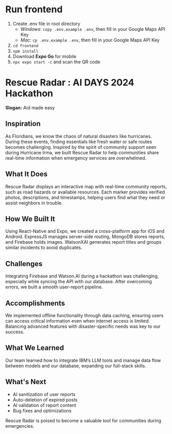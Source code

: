 # Run frontend
1. Create .env file in root directory
    * *Windows*: `copy .env.example .env`, then fill in your Google Maps API Key
    * _Mac_: `cp .env.example .env`, then fill in your Google Maps API Key
1. `cd frontend`
1. `npm install`
1. Download **Expo Go** for mobile
1. `npx expo start -c` and scan the QR code

# Rescue Radar : AI DAYS 2024 Hackathon

**Slogan:** Aid made easy

## Inspiration
As Floridians, we know the chaos of natural disasters like hurricanes. During these events, finding essentials like fresh water or safe routes becomes challenging. Inspired by the spirit of community support seen during Hurricane Irma, we built Rescue Radar to help communities share real-time information when emergency services are overwhelmed.

## What It Does
Rescue Radar displays an interactive map with real-time community reports, such as road hazards or available resources. Each marker provides verified photos, descriptions, and timestamps, helping users find what they need or assist neighbors in trouble.

## How We Built It
Using React-Native and Expo, we created a cross-platform app for iOS and Android. ExpressJS manages server-side routing, MongoDB stores reports, and Firebase holds images. WatsonXAI generates report titles and groups similar incidents to avoid duplicates.

## Challenges
Integrating Firebase and Watson.AI during a hackathon was challenging, especially while syncing the API with our database. After overcoming errors, we built a smooth user-report pipeline.

## Accomplishments
We implemented offline functionality through data caching, ensuring users can access critical information even when internet access is limited. Balancing advanced features with disaster-specific needs was key to our success.

## What We Learned
Our team learned how to integrate IBM’s LLM tools and manage data flow between models and our database, expanding our full-stack skills.

## What's Next
- AI sanitization of user reports
- Auto-deletion of expired posts
- AI validation of report content
- Bug fixes and optimizations

Rescue Radar is poised to become a valuable tool for communities during emergencies.
